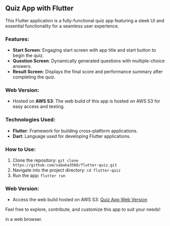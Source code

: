 ## Quiz App with Flutter

This Flutter application is a fully-functional quiz app featuring a sleek UI and essential functionality for a seamless user experience.

### Features:
- **Start Screen**: Engaging start screen with app title and start button to begin the quiz.
- **Question Screen**: Dynamically generated questions with multiple-choice answers.
- **Result Screen**: Displays the final score and performance summary after completing the quiz.

### Web Version:
- Hosted on **AWS S3**: The web build of this app is hosted on AWS S3 for easy access and testing.

### Technologies Used:
- **Flutter**: Framework for building cross-platform applications.
- **Dart**: Language used for developing Flutter applications.

### How to Use:
1. Clone the repository: `git clone https://github.com/sabaka3560/flutter-quiz.git`
2. Navigate into the project directory: `cd flutter-quiz`
3. Run the app: `flutter run`

### Web Version:
- Access the web build hosted on AWS S3: [Quiz App Web Version](http://myquizbucket184.s3-website-us-east-1.amazonaws.com/)

Feel free to explore, contribute, and customize this app to suit your needs!

in a web browser.
